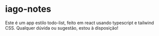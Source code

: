 # iago-notes

Este é um app estilo todo-list, feito em react usando typescript e tailwind CSS.
Qualquer dúvida ou sugestão, estou à disposição!
